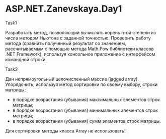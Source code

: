 # ASP.NET.Zanevskaya.Day1

Task1

Разработать метод, позволяющий вычислять корень n-ой степени из числа методом Ньютона с заданной точностью.
Проверить работу метода (сравнить полученный результат со значением, рассчитываемым с помощью метода Math.Pow библиотеки классов .NET Framework), используя консольное приложение с интерфейсом командной строки.

Task2

Дан непрямоугольный целочисленный массив (jagged array).
Упорядочить, используя метод сортировки по своему выбору, строки матрицы;

- в порядке возрастания (убывания) максимальных элементов строк матрицы;
- в порядке возрастания (убывания) минимальных элементов строк матрицы;
- в порядке возрастания (убывания) сумм элементов строк матрицы.

Для сортировки методы класса Array не использовать!
